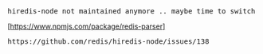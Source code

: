 

<pre>

hiredis-node not maintained anymore .. maybe time to switch to faster redis-parser
</pre>

[https://www.npmjs.com/package/redis-parser]

<pre>
https://github.com/redis/hiredis-node/issues/138

</pre>
